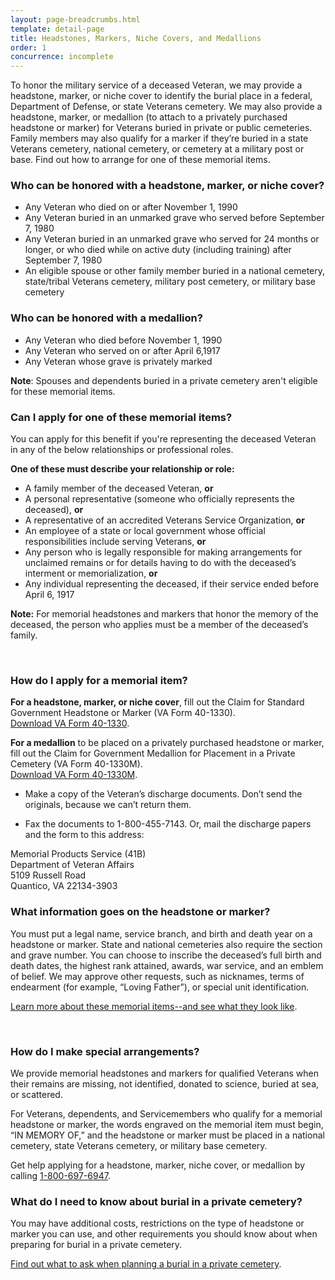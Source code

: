 ```yaml
---
layout: page-breadcrumbs.html
template: detail-page
title: Headstones, Markers, Niche Covers, and Medallions
order: 1
concurrence: incomplete
---
```


<div class="va-introtext">

To honor the military service of a deceased Veteran, we may provide a headstone, marker, or niche cover to identify the burial place in a federal, Department of Defense, or state Veterans cemetery. We may also provide a headstone, marker, or medallion (to attach to a privately purchased headstone or marker) for Veterans buried in private or public cemeteries. Family members may also qualify for a marker if they’re buried in a state Veterans cemetery, national cemetery, or cemetery at a military post or base. Find out how to arrange for one of these memorial items.

</div>

<div class="feature">

### Who can be honored with a headstone, marker, or niche cover?

- Any Veteran who died on or after November 1, 1990
- Any Veteran buried in an unmarked grave who served before September 7, 1980
- Any Veteran buried in an unmarked grave who served for 24 months or longer, or who died while on active duty (including training) after September 7, 1980
- An eligible spouse or other family member buried in a national cemetery, state/tribal Veterans cemetery, military post cemetery, or military base cemetery

### Who can be honored with a medallion?

- Any Veteran who died before November 1, 1990
- Any Veteran who served on or after April 6,1917
- Any Veteran whose grave is privately marked


**Note**: Spouses and dependents buried in a private cemetery aren't eligible for these memorial items.

</div>

### Can I apply for one of these memorial items?

You can apply for this benefit if you're representing the deceased Veteran in any of the below relationships or professional roles.

**One of these must describe your relationship or role:**
- A family member of the deceased Veteran, **or**
- A personal representative (someone who officially represents the deceased), **or**
- A representative of an accredited Veterans Service Organization, **or**
- An employee of a state or local government whose official responsibilities include serving Veterans, **or**
- Any person who is legally responsible for making arrangements for unclaimed remains or for details having to do with the deceased’s interment or memorialization, **or**
- Any individual representing the deceased, if their service ended before April 6, 1917

**Note:** For memorial headstones and markers that honor the memory of the deceased, the person who applies must be a member of the deceased’s family.

<br>

### How do I apply for a memorial item?

**For a headstone, marker, or niche cover**, fill out the Claim for Standard Government Headstone or Marker (VA Form 40-1330). <br>
[Download VA Form 40-1330](https://www.va.gov/vaforms/va/pdf/VA40-1330.pdf).

**For a medallion** to be placed on a privately purchased headstone or marker, fill out the Claim for Government Medallion for Placement in a Private Cemetery (VA Form 40-1330M). <br>
[Download VA Form 40-1330M](https://www.va.gov/vaforms/va/pdf/VA40-1330M.pdf).

- Make a copy of the Veteran’s discharge documents. Don’t send the originals, because we can’t return them.

- Fax the documents to 1-800-455-7143. Or, mail the discharge papers and the form to this address:

<p class="va-address-block">
    Memorial Products Service (41B)<br>
    Department of Veteran Affairs<br>
    5109 Russell Road<br>
    Quantico, VA 22134-3903<br>
</p>


### What information goes on the headstone or marker?

You must put a legal name, service branch, and birth and death year on a headstone or marker. State and national cemeteries also require the section and grave number. You can choose to inscribe the deceased’s full birth and death dates, the highest rank attained, awards, war service, and an emblem of belief. We may approve other requests, such as nicknames, terms of endearment (for example, “Loving Father”), or special unit identification.

[Learn more about these memorial items--and see what they look like](https://www.cem.va.gov/cem/docs/factsheets/HeadstoneMarkerMedallion_Brochure.pdf).



<br>

### How do I make special arrangements?

We provide memorial headstones and markers for qualified Veterans when their remains are missing, not identified, donated to science, buried at sea, or scattered.

For Veterans, dependents, and Servicemembers who qualify for a memorial headstone or marker, the words engraved on the memorial item must begin, “IN MEMORY OF,” and the headstone or marker must be placed in a national cemetery, state Veterans cemetery, or military base cemetery.

Get help applying for a headstone, marker, niche cover, or medallion by calling <a href="tel:+8006976947">1-800-697-6947</a>.


### What do I need to know about burial in a private cemetery?
You may have additional costs, restrictions on the type of headstone or marker you can use, and other requirements you should know about when preparing for burial in a private cemetery. 

[Find out what to ask when planning a burial in a private cemetery](https://www.cem.va.gov/cem/burial_benefits/private_cemetery.asp).
